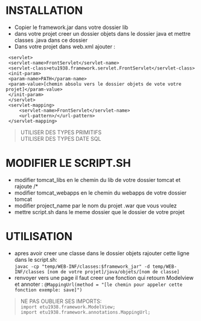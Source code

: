 # INSTALLATION
- Copier le framework.jar dans votre dossier lib
- dans votre projet creer un dossier objets dans le dossier java et mettre classes .java dans ce dossier
- Dans votre projet dans web.xml ajouter :
 ```
  <servlet>
  <servlet-name>FrontServlet</servlet-name>
  <servlet-class>etu1938.framework.servlet.FrontServlet</servlet-class>
  <init-param>
  <param-name>PATH</param-name>
  <param-value>[chemin absolu vers le dossier objets de vote votre projet]</param-value>
  </init-param>
  </servlet>
  <servlet-mapping>
      <servlet-name>FrontServlet</servlet-name>
      <url-pattern>/</url-pattern>
  </servlet-mapping>
   ```
>UTILISER DES TYPES PRIMITIFS<br>
>UTILISER DES TYPES DATE SQL
# MODIFIER LE SCRIPT.SH
- modifier tomcat_libs en le chemin du lib de votre dossier tomcat  et rajoute /*
- modifier tomcat_webapps en le chemin du webapps de votre dossier tomcat  
- modifier project_name par le nom du projet .war que vous voulez
- mettre script.sh dans le meme dossier que le dossier de votre projet


# UTILISATION
- apres avoir creer une classe dans  le dossier objets rajouter cette ligne dans le script.sh:<br>
```javac -cp "temp/WEB-INF/classes:$framework_jar" -d temp/WEB-INF/classes [nom de votre projet]/java/objets/[nom de classe]```
- renvoyer vers une page il faut creer une fonction qui retourn Modelview et annoter :
```@MappingUrl(method = "[le chemin pour appeler cette fonction exemple: save]") ```
>NE PAS OUBLIER SES IMPORTS:<br>
  ```import etu1938.framework.ModelView; ```<br>
  ```import etu1938.framework.annotations.MappingUrl; ```